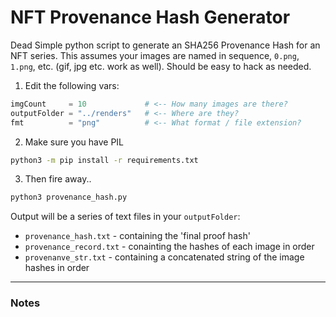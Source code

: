 # NFT Provenance Hash Generator
Dead Simple python script to generate an SHA256 Provenance Hash for an NFT series. This assumes your images are named in sequence, `0.png`, `1.png`, etc. (gif, jpg etc. work as well). Should be easy to hack as needed.


1. Edit the following vars:
```python
imgCount     = 10             # <-- How many images are there?
outputFolder = "../renders"   # <-- Where are they?
fmt          = "png"          # <-- What format / file extension?
```

2. Make sure you have PIL
```bash
python3 -m pip install -r requirements.txt
```

3. Then fire away..
```bash
python3 provenance_hash.py
```

Output will be a series of text files in your `outputFolder`:
* `provenance_hash.txt`  - containing the 'final proof hash'
* `provenance_record.txt`  - conainting the hashes of each image in order
* `provenanve_str.txt`  - containing a concatenated string of the image hashes in order

---
<!-- NOTES -->
### Notes
